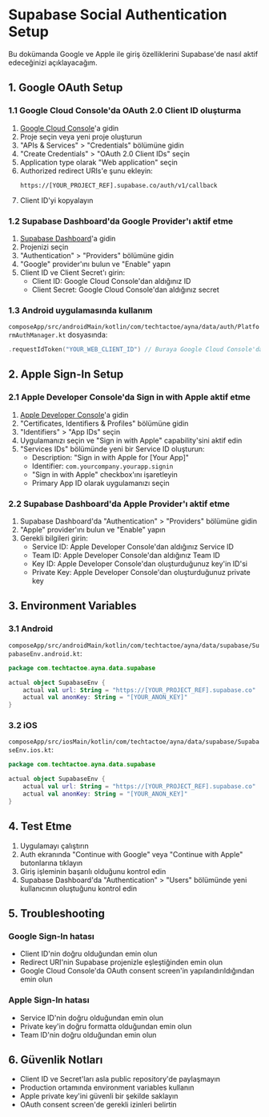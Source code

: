# Supabase Social Authentication Setup

Bu dokümanda Google ve Apple ile giriş özelliklerini Supabase'de nasıl aktif edeceğinizi açıklayacağım.

## 1. Google OAuth Setup

### 1.1 Google Cloud Console'da OAuth 2.0 Client ID oluşturma

1. [Google Cloud Console](https://console.cloud.google.com/)'a gidin
2. Proje seçin veya yeni proje oluşturun
3. "APIs & Services" > "Credentials" bölümüne gidin
4. "Create Credentials" > "OAuth 2.0 Client IDs" seçin
5. Application type olarak "Web application" seçin
6. Authorized redirect URIs'e şunu ekleyin:
   ```
   https://[YOUR_PROJECT_REF].supabase.co/auth/v1/callback
   ```
7. Client ID'yi kopyalayın

### 1.2 Supabase Dashboard'da Google Provider'ı aktif etme

1. [Supabase Dashboard](https://supabase.com/dashboard)'a gidin
2. Projenizi seçin
3. "Authentication" > "Providers" bölümüne gidin
4. "Google" provider'ını bulun ve "Enable" yapın
5. Client ID ve Client Secret'ı girin:
   - Client ID: Google Cloud Console'dan aldığınız ID
   - Client Secret: Google Cloud Console'dan aldığınız secret

### 1.3 Android uygulamasında kullanım

`composeApp/src/androidMain/kotlin/com/techtactoe/ayna/data/auth/PlatformAuthManager.kt` dosyasında:

```kotlin
.requestIdToken("YOUR_WEB_CLIENT_ID") // Buraya Google Cloud Console'dan aldığınız Client ID'yi yazın
```

## 2. Apple Sign-In Setup

### 2.1 Apple Developer Console'da Sign in with Apple aktif etme

1. [Apple Developer Console](https://developer.apple.com/)'a gidin
2. "Certificates, Identifiers & Profiles" bölümüne gidin
3. "Identifiers" > "App IDs" seçin
4. Uygulamanızı seçin ve "Sign in with Apple" capability'sini aktif edin
5. "Services IDs" bölümünde yeni bir Service ID oluşturun:
   - Description: "Sign in with Apple for [Your App]"
   - Identifier: `com.yourcompany.yourapp.signin`
   - "Sign in with Apple" checkbox'ını işaretleyin
   - Primary App ID olarak uygulamanızı seçin

### 2.2 Supabase Dashboard'da Apple Provider'ı aktif etme

1. Supabase Dashboard'da "Authentication" > "Providers" bölümüne gidin
2. "Apple" provider'ını bulun ve "Enable" yapın
3. Gerekli bilgileri girin:
   - Service ID: Apple Developer Console'dan aldığınız Service ID
   - Team ID: Apple Developer Console'dan aldığınız Team ID
   - Key ID: Apple Developer Console'dan oluşturduğunuz key'in ID'si
   - Private Key: Apple Developer Console'dan oluşturduğunuz private key

## 3. Environment Variables

### 3.1 Android

`composeApp/src/androidMain/kotlin/com/techtactoe/ayna/data/supabase/SupabaseEnv.android.kt`:

```kotlin
package com.techtactoe.ayna.data.supabase

actual object SupabaseEnv {
    actual val url: String = "https://[YOUR_PROJECT_REF].supabase.co"
    actual val anonKey: String = "[YOUR_ANON_KEY]"
}
```

### 3.2 iOS

`composeApp/src/iosMain/kotlin/com/techtactoe/ayna/data/supabase/SupabaseEnv.ios.kt`:

```kotlin
package com.techtactoe.ayna.data.supabase

actual object SupabaseEnv {
    actual val url: String = "https://[YOUR_PROJECT_REF].supabase.co"
    actual val anonKey: String = "[YOUR_ANON_KEY]"
}
```

## 4. Test Etme

1. Uygulamayı çalıştırın
2. Auth ekranında "Continue with Google" veya "Continue with Apple" butonlarına tıklayın
3. Giriş işleminin başarılı olduğunu kontrol edin
4. Supabase Dashboard'da "Authentication" > "Users" bölümünde yeni kullanıcının oluştuğunu kontrol edin

## 5. Troubleshooting

### Google Sign-In hatası
- Client ID'nin doğru olduğundan emin olun
- Redirect URI'nin Supabase projenizle eşleştiğinden emin olun
- Google Cloud Console'da OAuth consent screen'in yapılandırıldığından emin olun

### Apple Sign-In hatası
- Service ID'nin doğru olduğundan emin olun
- Private key'in doğru formatta olduğundan emin olun
- Team ID'nin doğru olduğundan emin olun

## 6. Güvenlik Notları

- Client ID ve Secret'ları asla public repository'de paylaşmayın
- Production ortamında environment variables kullanın
- Apple private key'ini güvenli bir şekilde saklayın
- OAuth consent screen'de gerekli izinleri belirtin
